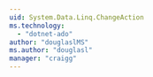 ```yaml
---
uid: System.Data.Linq.ChangeAction
ms.technology: 
  - "dotnet-ado"
author: "douglaslMS"
ms.author: "douglasl"
manager: "craigg"
---
```

